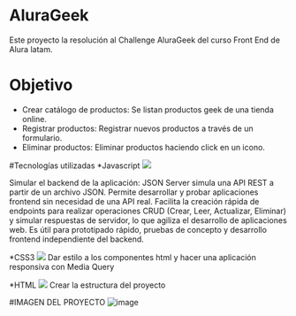 # AluraGeek
Este proyecto la resolución al Challenge AluraGeek del curso Front End de Alura latam.

# Objetivo
* Crear catálogo de productos: Se listan productos geek de una tienda online.
* Registrar productos: Registrar nuevos productos a través de un formulario.
* Eliminar productos: Eliminar productos haciendo click en un icono.
  
#Tecnologías utilizadas
*Javascript <img src="https://img.shields.io/badge/JavaScript-323330?style=for-the-badge&logo=javascript&logoColor=F7DF1E" />


Simular el backend de la aplicación:
JSON Server simula una API REST a partir de un archivo JSON. Permite desarrollar y probar aplicaciones frontend sin necesidad de una API real. Facilita la creación rápida de endpoints para realizar operaciones CRUD (Crear, Leer, Actualizar, Eliminar) y simular respuestas de servidor, lo que agiliza el desarrollo de aplicaciones web. Es útil para prototipado rápido, pruebas de concepto y desarrollo frontend independiente del backend.

*CSS3 <img src="https://img.shields.io/badge/CSS3-1572B6?style=for-the-badge&logo=css3&logoColor=white" />
Dar estilo a los componentes html y hacer una aplicación responsiva con Media Query

*HTML <img src="https://img.shields.io/badge/HTML5-E34F26?style=for-the-badge&logo=html5&logoColor=white" />
Crear la estructura del proyecto

#IMAGEN DEL PROYECTO
![image](https://github.com/user-attachments/assets/22c8aecd-c7fc-450f-b6f5-9a038805978a)



